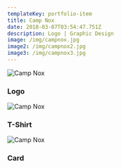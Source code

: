 ```yaml
---
templateKey: portfolio-item
title: Camp Nox
date: 2018-03-07T03:54:47.751Z
description: Logo | Graphic Design
image: /img/campnox.jpg
image2: /img/campnox2.jpg
image3: /img/campnox3.jpg
---
```


![Camp Nox](/img/campnox.jpg)

### Logo

![Camp Nox](/img/campnox2.jpg)

### T-Shirt

![Camp Nox](/img/campnox3.jpg)

### Card
